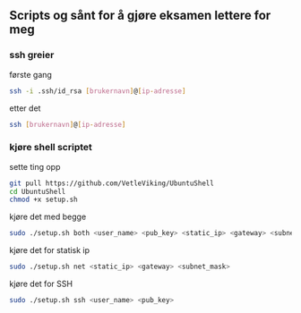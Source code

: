 ## Scripts og sånt for å gjøre eksamen lettere for meg

### ssh greier
første gang
```bash
ssh -i .ssh/id_rsa [brukernavn]@[ip-adresse]
```
etter det
```bash
ssh [brukernavn]@[ip-adresse]
```
### kjøre shell scriptet
sette ting opp
```bash
git pull https://github.com/VetleViking/UbuntuShell
cd UbuntuShell
chmod +x setup.sh
```
kjøre det med begge
```bash 
sudo ./setup.sh both <user_name> <pub_key> <static_ip> <gateway> <subnet_mask>
```
kjøre det for statisk ip
```bash 
sudo ./setup.sh net <static_ip> <gateway> <subnet_mask>
```
kjøre det for SSH
```bash 
sudo ./setup.sh ssh <user_name> <pub_key>
```